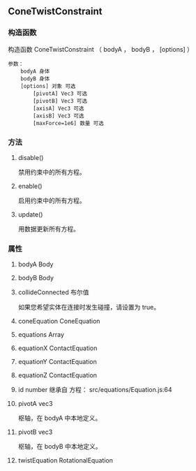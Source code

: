 ## ConeTwistConstraint  

### 构造函数
构造函数
ConeTwistConstraint （ bodyA ， bodyB ， [options] ）

	参数：
		bodyA 身体
		bodyB 身体
		[options] 对象 可选
			[pivotA] Vec3 可选
			[pivotB] Vec3 可选
			[axisA] Vec3 可选
			[axisB] Vec3 可选
			[maxForce=1e6] 数量 可选

### 方法

1. disable()

	禁用约束中的所有方程。

2. enable() 

	启用约束中的所有方程。

3. update() 

	用数据更新所有方程。

### 属性
1. bodyA  Body

2. bodyB  Body

3. collideConnected 布尔值

	如果您希望实体在连接时发生碰撞，请设置为 true。

4. coneEquation  ConeEquation

5. equations Array

6. equationX  ContactEquation
7. equationY ContactEquation
8. equationZ ContactEquation
9. id number
继承自 方程： src/equations/Equation.js:64

10. pivotA vec3

	枢轴，在 bodyA 中本地定义。

11. pivotB vec3

	枢轴，在 bodyB 中本地定义。

12. twistEquation  RotationalEquation


